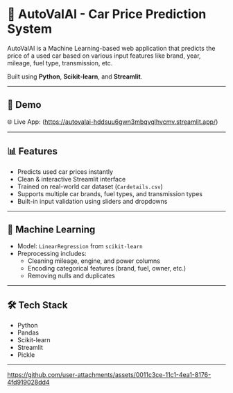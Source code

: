 # 🚗 AutoValAI - Car Price Prediction System

AutoValAI is a Machine Learning-based web application that predicts the price of a used car based on various input features like brand, year, mileage, fuel type, transmission, etc.

Built using **Python**, **Scikit-learn**, and **Streamlit**.

---

## 🔮 Demo

🌐 Live App: (https://autovalai-hddsuu6gwn3mbqvqlhvcmv.streamlit.app/)


---

## 📊 Features

- Predicts used car prices instantly
- Clean & interactive Streamlit interface
- Trained on real-world car dataset (`Cardetails.csv`)
- Supports multiple car brands, fuel types, and transmission types
- Built-in input validation using sliders and dropdowns

---

## 🧠 Machine Learning

- Model: `LinearRegression` from `scikit-learn`
- Preprocessing includes:
  - Cleaning mileage, engine, and power columns
  - Encoding categorical features (brand, fuel, owner, etc.)
  - Removing nulls and duplicates

---

## 🛠 Tech Stack

- Python
- Pandas
- Scikit-learn
- Streamlit
- Pickle

---
https://github.com/user-attachments/assets/0011c3ce-11c1-4ea1-8176-4fd919028dd4
